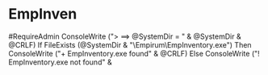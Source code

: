 # EmpInven
#RequireAdmin  ConsoleWrite ("> ==> @SystemDir = " &amp; @SystemDir &amp; @CRLF)  If FileExists (@SystemDir &amp; "\Empirum\EmpInventory.exe") Then     ConsoleWrite ("+ EmpInventory.exe found" &amp; @CRLF) Else     ConsoleWrite ("! EmpInventory.exe not found" &amp;

